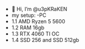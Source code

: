 - 👋 Hi, I’m @u3pKRaKEN
- my setup:
-PC
- 1.1 AMD Ryzen 5 5600
- 1.2 RAM 16gb
- 1.3 RTX 4060 TI OC
- 1.4 SSD 256 and SSD 512gb
